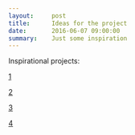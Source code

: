 ```yaml
---
layout:     post
title:      Ideas for the project
date:       2016-06-07 09:00:00
summary:    Just some inspiration
---
```


Inspirational projects:

[1](https://www.youtube.com/watch?v=R9eGXtt17uM&list=PLPZHsub1UR5Ub8MJuSub8_tcra20UOka3&index=6)

[2](https://www.youtube.com/watch?v=fnL0Ja9WSHc&list=PLPZHsub1UR5Ub8MJuSub8_tcra20UOka3&index=11)

[3](https://3dprint.com/87346/3d-printed-wind-energy-gravity/)

[4](http://www.demilked.com/kinetic-sculptures-anthony-howe/)
